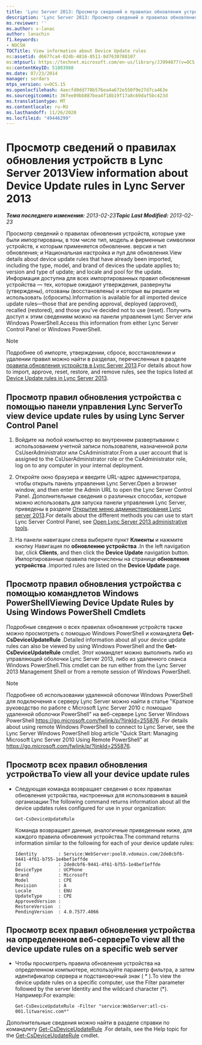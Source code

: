 ```yaml
---
title: 'Lync Server 2013: Просмотр сведений о правилах обновления устройств'
description: 'Lync Server 2013: Просмотр сведений о правилах обновления устройств.'
ms.reviewer: ''
ms.author: v-lanac
author: lanachin
f1.keywords:
- NOCSH
TOCTitle: View information about Device Update rules
ms:assetid: d6677ca4-024b-4816-8511-8d7630788107
ms:mtpsurl: https://technet.microsoft.com/en-us/library/JJ994077(v=OCS.15)
ms:contentKeyID: 51803988
ms.date: 07/23/2014
manager: serdars
mtps_version: v=OCS.15
ms.openlocfilehash: 4aecfd0dd778b576ea4a672e550f9e27d7ca463e
ms.sourcegitcommit: 36fee89bb887bea4f18b19f17a8c69daf5bc423d
ms.translationtype: MT
ms.contentlocale: ru-RU
ms.lasthandoff: 11/26/2020
ms.locfileid: "49446299"
---
```

# <a name="view-information-about-device-update-rules-in-lync-server-2013"></a><span data-ttu-id="4fe62-103">Просмотр сведений о правилах обновления устройств в Lync Server 2013</span><span class="sxs-lookup"><span data-stu-id="4fe62-103">View information about Device Update rules in Lync Server 2013</span></span>

<div data-xmlns="http://www.w3.org/1999/xhtml">

<div class="topic" data-xmlns="http://www.w3.org/1999/xhtml" data-msxsl="urn:schemas-microsoft-com:xslt" data-cs="https://msdn.microsoft.com/">

<div data-asp="https://msdn2.microsoft.com/asp">



</div>

<div id="mainSection">

<div id="mainBody"><span data-ttu-id="4fe62-104">

<span> </span></span><span class="sxs-lookup"><span data-stu-id="4fe62-104">

<span> </span></span></span>

<span data-ttu-id="4fe62-105">_**Тема последнего изменения:** 2013-02-23_</span><span class="sxs-lookup"><span data-stu-id="4fe62-105">_**Topic Last Modified:** 2013-02-23_</span></span>

<span data-ttu-id="4fe62-106">Просмотр сведений о правилах обновления устройств, которые уже были импортированы, в том числе тип, модель и фирменные символики устройств, к которым применяется обновление. версия и тип обновления; и Национальная настройка и пул для обновления.</span><span class="sxs-lookup"><span data-stu-id="4fe62-106">View details about device update rules that have already been imported, including the type, model, and brand of devices the update applies to; version and type of update; and locale and pool for the update.</span></span> <span data-ttu-id="4fe62-107">Информация доступна для всех импортированных правил обновления устройства — тех, которые ожидают утверждения, развернуты (утверждены), отозваны (восстановлены) и которые вы решили не использовать (сбросить).</span><span class="sxs-lookup"><span data-stu-id="4fe62-107">Information is available for all imported device update rules—those that are pending approval, deployed (approved), recalled (restored), and those you’ve decided not to use (reset).</span></span> <span data-ttu-id="4fe62-108">Получить доступ к этим сведениям можно на панели управления Lync Server или Windows PowerShell.</span><span class="sxs-lookup"><span data-stu-id="4fe62-108">Access this information from either Lync Server Control Panel or Windows PowerShell.</span></span>

<div>


> [!NOTE]  
> <span data-ttu-id="4fe62-109">Подробнее об импорте, утверждении, сбросе, восстановлении и удалении правил можно найти в разделах, перечисленных в разделе <A href="lync-server-2013-device-update-rules.md">правила обновления устройств в Lync Server 2013</A>.</span><span class="sxs-lookup"><span data-stu-id="4fe62-109">For details about how to import, approve, reset, restore, and remove rules, see the topics listed at <A href="lync-server-2013-device-update-rules.md">Device Update rules in Lync Server 2013</A>.</span></span>



</div>

<div>

## <a name="to-view-device-update-rules-by-using-lync-server-control-panel"></a><span data-ttu-id="4fe62-110">Просмотр правил обновления устройства с помощью панели управления Lync Server</span><span class="sxs-lookup"><span data-stu-id="4fe62-110">To view device update rules by using Lync Server Control Panel</span></span>

1.  <span data-ttu-id="4fe62-111">Войдите на любой компьютер во внутреннем развертывании с использованием учетной записи пользователя, назначенной роли CsUserAdministrator или CsAdministrator.</span><span class="sxs-lookup"><span data-stu-id="4fe62-111">From a user account that is assigned to the CsUserAdministrator role or the CsAdministrator role, log on to any computer in your internal deployment.</span></span>

2.  <span data-ttu-id="4fe62-112">Откройте окно браузера и введите URL-адрес администратора, чтобы открыть панель управления Lync Server.</span><span class="sxs-lookup"><span data-stu-id="4fe62-112">Open a browser window, and then enter the Admin URL to open the Lync Server Control Panel.</span></span> <span data-ttu-id="4fe62-113">Дополнительные сведения о различных способах, которые можно использовать для запуска панели управления Lync Server, приведены в разделе [Открытие меню администрирования Lync server 2013](lync-server-2013-open-lync-server-administrative-tools.md).</span><span class="sxs-lookup"><span data-stu-id="4fe62-113">For details about the different methods you can use to start Lync Server Control Panel, see [Open Lync Server 2013 administrative tools](lync-server-2013-open-lync-server-administrative-tools.md).</span></span>

3.  <span data-ttu-id="4fe62-114">На панели навигации слева выберите пункт **Клиенты** и нажмите кнопку Навигация по **обновлению устройства** .</span><span class="sxs-lookup"><span data-stu-id="4fe62-114">In the left navigation bar, click **Clients**, and then click the **Device Update** navigation button.</span></span> <span data-ttu-id="4fe62-115">Импортированные правила перечислены на странице **обновления устройства** .</span><span class="sxs-lookup"><span data-stu-id="4fe62-115">Imported rules are listed on the **Device Update** page.</span></span>

</div>

<div>

## <a name="viewing-device-update-rules-by-using-windows-powershell-cmdlets"></a><span data-ttu-id="4fe62-116">Просмотр правил обновления устройства с помощью командлетов Windows PowerShell</span><span class="sxs-lookup"><span data-stu-id="4fe62-116">Viewing Device Update Rules by Using Windows PowerShell Cmdlets</span></span>

<span data-ttu-id="4fe62-117">Подробные сведения о всех правилах обновления устройств также можно просмотреть с помощью Windows PowerShell и командлета **Get-CsDeviceUpdateRule** .</span><span class="sxs-lookup"><span data-stu-id="4fe62-117">Detailed information about all your device update rules can also be viewed by using Windows PowerShell and the **Get-CsDeviceUpdateRule** cmdlet.</span></span> <span data-ttu-id="4fe62-118">Этот командлет можно выполнить либо из управляющей оболочки Lync Server 2013, либо из удаленного сеанса Windows PowerShell.</span><span class="sxs-lookup"><span data-stu-id="4fe62-118">This cmdlet can be run either from the Lync Server 2013 Management Shell or from a remote session of Windows PowerShell.</span></span>

<div>


> [!NOTE]  
> <span data-ttu-id="4fe62-119">Подробнее об использовании удаленной оболочки Windows PowerShell для подключения к серверу Lync Server можно найти в статье "Краткое руководство по работе с Microsoft Lync Server 2010 с помощью удаленной оболочки PowerShell" на веб-сервере Lync Server Windows PowerShell <A href="https://go.microsoft.com/fwlink/p/?linkid=255876">https://go.microsoft.com/fwlink/p/?linkId=255876</A> .</span><span class="sxs-lookup"><span data-stu-id="4fe62-119">For details about using remote Windows PowerShell to connect to Lync Server, see the Lync Server Windows PowerShell blog article "Quick Start: Managing Microsoft Lync Server 2010 Using Remote PowerShell" at <A href="https://go.microsoft.com/fwlink/p/?linkid=255876">https://go.microsoft.com/fwlink/p/?linkId=255876</A>.</span></span>



</div>

<div>

## <a name="to-view-all-your-device-update-rules"></a><span data-ttu-id="4fe62-120">Просмотр всех правил обновления устройства</span><span class="sxs-lookup"><span data-stu-id="4fe62-120">To view all your device update rules</span></span>

  - <span data-ttu-id="4fe62-121">Следующая команда возвращает сведения о всех правилах обновления устройства, настроенных для использования в вашей организации:</span><span class="sxs-lookup"><span data-stu-id="4fe62-121">The following command returns information about all the device updates rules configured for use in your organization:</span></span>
    
        Get-CsDeviceUpdateRule
    
    <span data-ttu-id="4fe62-122">Команда возвращает данные, аналогичные приведенным ниже, для каждого правила обновления устройства.</span><span class="sxs-lookup"><span data-stu-id="4fe62-122">The command returns information similar to the following for each of your device update rules:</span></span>
    
        Identity        : Service:WebServer:pool0.vdomain.com/2de8cbf6-9441-4f61-b755-1e4bef1effde
        Id              : 2de8cbf6-9441-4f61-b755-1e4bef1effde
        DeviceType      : UCPhone
        Brand           : Microsoft
        Model           : CPE
        Revision        : A
        Locale          : ENU
        UpdateType      : CPE
        ApprovedVersion :
        RestoreVersion  :
        PendingVersion  : 4.0.7577.4066

</div>

<div>

## <a name="to-view-all-the-device-update-rules-on-a-specific-web-server"></a><span data-ttu-id="4fe62-123">Просмотр всех правил обновления устройства на определенном веб-сервере</span><span class="sxs-lookup"><span data-stu-id="4fe62-123">To view all the device update rules on a specific web server</span></span>

  - <span data-ttu-id="4fe62-124">Чтобы просмотреть правила обновления устройства на определенном компьютере, используйте параметр фильтра, а затем идентификатор сервера и подстановочный знак ( \* ).</span><span class="sxs-lookup"><span data-stu-id="4fe62-124">To view the device update rules on a specific computer, use the Filter parameter followed by the server Identity and the wildcard character (\*).</span></span> <span data-ttu-id="4fe62-125">Например:</span><span class="sxs-lookup"><span data-stu-id="4fe62-125">For example:</span></span>
    
        Get-CsDeviceUpdateRule -Filter "service:WebServer:atl-cs-001.litwareinc.com*"

</div>

<span data-ttu-id="4fe62-126">Дополнительные сведения можно найти в разделе справки по командлету [Get-CsDeviceUpdateRule](https://docs.microsoft.com/powershell/module/skype/Get-CsDeviceUpdateRule) .</span><span class="sxs-lookup"><span data-stu-id="4fe62-126">For details, see the Help topic for the [Get-CsDeviceUpdateRule](https://docs.microsoft.com/powershell/module/skype/Get-CsDeviceUpdateRule) cmdlet.</span></span>

<span data-ttu-id="4fe62-127"></div>

</div>

<span> </span>

</div>

</div>

</span><span class="sxs-lookup"><span data-stu-id="4fe62-127"></div>

</div>

<span> </span>

</div>

</div>

</span></span></div>

